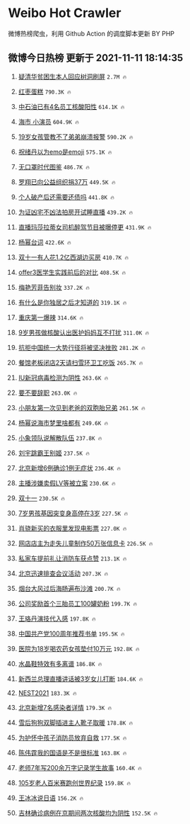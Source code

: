 # Weibo Hot Crawler 



微博热榜爬虫，利用 Github Action 的调度脚本更新 BY PHP 


## 微博今日热榜 更新于 2021-11-11 18:14:35 
1. [疑清华贫困生本人回应树洞刷屏](https://s.weibo.com/weibo?q=%23%E7%96%91%E6%B8%85%E5%8D%8E%E8%B4%AB%E5%9B%B0%E7%94%9F%E6%9C%AC%E4%BA%BA%E5%9B%9E%E5%BA%94%E6%A0%91%E6%B4%9E%E5%88%B7%E5%B1%8F%23&Refer=top) `2.7M 🔥` 

1. [红枣蛋糕](https://s.weibo.com/weibo?q=%23%E7%BA%A2%E6%9E%A3%E8%9B%8B%E7%B3%95%23&Refer=top) `790.3K 🔥` 

1. [中石油已有4名员工核酸阳性](https://s.weibo.com/weibo?q=%23%E4%B8%AD%E7%9F%B3%E6%B2%B9%E5%B7%B2%E6%9C%894%E5%90%8D%E5%91%98%E5%B7%A5%E6%A0%B8%E9%85%B8%E9%98%B3%E6%80%A7%23&Refer=top) `614.1K 🔥` 

1. [海市 小演员](https://s.weibo.com/weibo?q=%E6%B5%B7%E5%B8%82%20%E5%B0%8F%E6%BC%94%E5%91%98&Refer=top) `604.9K 🔥` 

1. [19岁女孩管教不了弟弟崩溃报警](https://s.weibo.com/weibo?q=%2319%E5%B2%81%E5%A5%B3%E5%AD%A9%E7%AE%A1%E6%95%99%E4%B8%8D%E4%BA%86%E5%BC%9F%E5%BC%9F%E5%B4%A9%E6%BA%83%E6%8A%A5%E8%AD%A6%23&Refer=top) `590.2K 🔥` 

1. [祝绪丹以为emo是emoji](https://s.weibo.com/weibo?q=%23%E7%A5%9D%E7%BB%AA%E4%B8%B9%E4%BB%A5%E4%B8%BAemo%E6%98%AFemoji%23&Refer=top) `575.1K 🔥` 

1. [无口罩时代图鉴](https://s.weibo.com/weibo?q=%23%E6%97%A0%E5%8F%A3%E7%BD%A9%E6%97%B6%E4%BB%A3%E5%9B%BE%E9%89%B4%23&Refer=top) `486.7K 🔥` 

1. [罗翔已向公益组织捐37万](https://s.weibo.com/weibo?q=%23%E7%BD%97%E7%BF%94%E5%B7%B2%E5%90%91%E5%85%AC%E7%9B%8A%E7%BB%84%E7%BB%87%E6%8D%9037%E4%B8%87%23&Refer=top) `449.5K 🔥` 

1. [个人破产后还需要还债吗](https://s.weibo.com/weibo?q=%23%E4%B8%AA%E4%BA%BA%E7%A0%B4%E4%BA%A7%E5%90%8E%E8%BF%98%E9%9C%80%E8%A6%81%E8%BF%98%E5%80%BA%E5%90%97%23&Refer=top) `441.8K 🔥` 

1. [为证凶宅不凶法拍房开试睡直播](https://s.weibo.com/weibo?q=%23%E4%B8%BA%E8%AF%81%E5%87%B6%E5%AE%85%E4%B8%8D%E5%87%B6%E6%B3%95%E6%8B%8D%E6%88%BF%E5%BC%80%E8%AF%95%E7%9D%A1%E7%9B%B4%E6%92%AD%23&Refer=top) `439.2K 🔥` 

1. [直播玛莎拉蒂女司机醉驾节目被曝停更](https://s.weibo.com/weibo?q=%23%E7%9B%B4%E6%92%AD%E7%8E%9B%E8%8E%8E%E6%8B%89%E8%92%82%E5%A5%B3%E5%8F%B8%E6%9C%BA%E9%86%89%E9%A9%BE%E8%8A%82%E7%9B%AE%E8%A2%AB%E6%9B%9D%E5%81%9C%E6%9B%B4%23&Refer=top) `431.9K 🔥` 

1. [杨幂台词](https://s.weibo.com/weibo?q=%23%E6%9D%A8%E5%B9%82%E5%8F%B0%E8%AF%8D%23&Refer=top) `422.6K 🔥` 

1. [双十一有人花1.2亿西湖边买房](https://s.weibo.com/weibo?q=%23%E5%8F%8C%E5%8D%81%E4%B8%80%E6%9C%89%E4%BA%BA%E8%8A%B11.2%E4%BA%BF%E8%A5%BF%E6%B9%96%E8%BE%B9%E4%B9%B0%E6%88%BF%23&Refer=top) `410.7K 🔥` 

1. [offer3医学生实践前后的对比](https://s.weibo.com/weibo?q=%23offer3%E5%8C%BB%E5%AD%A6%E7%94%9F%E5%AE%9E%E8%B7%B5%E5%89%8D%E5%90%8E%E7%9A%84%E5%AF%B9%E6%AF%94%23&Refer=top) `408.5K 🔥` 

1. [梅艳芳菲告别妆](https://s.weibo.com/weibo?q=%23%E6%A2%85%E8%89%B3%E8%8A%B3%E8%8F%B2%E5%91%8A%E5%88%AB%E5%A6%86%23&Refer=top) `337.2K 🔥` 

1. [有什么是你独居之后才知道的](https://s.weibo.com/weibo?q=%23%E6%9C%89%E4%BB%80%E4%B9%88%E6%98%AF%E4%BD%A0%E7%8B%AC%E5%B1%85%E4%B9%8B%E5%90%8E%E6%89%8D%E7%9F%A5%E9%81%93%E7%9A%84%23&Refer=top) `319.1K 🔥` 

1. [重庆第一爆辣](https://s.weibo.com/weibo?q=%E9%87%8D%E5%BA%86%E7%AC%AC%E4%B8%80%E7%88%86%E8%BE%A3&Refer=top) `314.6K 🔥` 

1. [9岁男孩做核酸认出医护妈妈互不打扰](https://s.weibo.com/weibo?q=%239%E5%B2%81%E7%94%B7%E5%AD%A9%E5%81%9A%E6%A0%B8%E9%85%B8%E8%AE%A4%E5%87%BA%E5%8C%BB%E6%8A%A4%E5%A6%88%E5%A6%88%E4%BA%92%E4%B8%8D%E6%89%93%E6%89%B0%23&Refer=top) `311.0K 🔥` 

1. [抗拒中国统一大势行径将被坚决挫败](https://s.weibo.com/weibo?q=%23%E6%8A%97%E6%8B%92%E4%B8%AD%E5%9B%BD%E7%BB%9F%E4%B8%80%E5%A4%A7%E5%8A%BF%E8%A1%8C%E5%BE%84%E5%B0%86%E8%A2%AB%E5%9D%9A%E5%86%B3%E6%8C%AB%E8%B4%A5%23&Refer=top) `281.2K 🔥` 

1. [餐馆老板闭店2天请扫雪环卫工吃饭](https://s.weibo.com/weibo?q=%23%E9%A4%90%E9%A6%86%E8%80%81%E6%9D%BF%E9%97%AD%E5%BA%972%E5%A4%A9%E8%AF%B7%E6%89%AB%E9%9B%AA%E7%8E%AF%E5%8D%AB%E5%B7%A5%E5%90%83%E9%A5%AD%23&Refer=top) `265.7K 🔥` 

1. [IU新冠病毒检测为阴性](https://s.weibo.com/weibo?q=%23IU%E6%96%B0%E5%86%A0%E7%97%85%E6%AF%92%E6%A3%80%E6%B5%8B%E4%B8%BA%E9%98%B4%E6%80%A7%23&Refer=top) `263.6K 🔥` 

1. [要不要辞职](https://s.weibo.com/weibo?q=%23%E8%A6%81%E4%B8%8D%E8%A6%81%E8%BE%9E%E8%81%8C%23&Refer=top) `263.0K 🔥` 

1. [小朋友第一次见到老爸的双胞胎兄弟](https://s.weibo.com/weibo?q=%E5%B0%8F%E6%9C%8B%E5%8F%8B%E7%AC%AC%E4%B8%80%E6%AC%A1%E8%A7%81%E5%88%B0%E8%80%81%E7%88%B8%E7%9A%84%E5%8F%8C%E8%83%9E%E8%83%8E%E5%85%84%E5%BC%9F&Refer=top) `261.5K 🔥` 

1. [杨幂说海市梦里啥都有](https://s.weibo.com/weibo?q=%23%E6%9D%A8%E5%B9%82%E8%AF%B4%E6%B5%B7%E5%B8%82%E6%A2%A6%E9%87%8C%E5%95%A5%E9%83%BD%E6%9C%89%23&Refer=top) `249.6K 🔥` 

1. [小象领队说解散队伍](https://s.weibo.com/weibo?q=%23%E5%B0%8F%E8%B1%A1%E9%A2%86%E9%98%9F%E8%AF%B4%E8%A7%A3%E6%95%A3%E9%98%9F%E4%BC%8D%23&Refer=top) `237.8K 🔥` 

1. [刘宇跳霸王别姬](https://s.weibo.com/weibo?q=%23%E5%88%98%E5%AE%87%E8%B7%B3%E9%9C%B8%E7%8E%8B%E5%88%AB%E5%A7%AC%23&Refer=top) `237.5K 🔥` 

1. [北京新增6例确诊1例无症状](https://s.weibo.com/weibo?q=%23%E5%8C%97%E4%BA%AC%E6%96%B0%E5%A2%9E6%E4%BE%8B%E7%A1%AE%E8%AF%8A1%E4%BE%8B%E6%97%A0%E7%97%87%E7%8A%B6%23&Refer=top) `236.4K 🔥` 

1. [主播涉嫌卖假LV等被立案](https://s.weibo.com/weibo?q=%23%E4%B8%BB%E6%92%AD%E6%B6%89%E5%AB%8C%E5%8D%96%E5%81%87LV%E7%AD%89%E8%A2%AB%E7%AB%8B%E6%A1%88%23&Refer=top) `230.6K 🔥` 

1. [双十一](https://s.weibo.com/weibo?q=%23%E5%8F%8C%E5%8D%81%E4%B8%80%23&Refer=top) `230.5K 🔥` 

1. [7岁男孩基因突变身高停在3岁](https://s.weibo.com/weibo?q=%237%E5%B2%81%E7%94%B7%E5%AD%A9%E5%9F%BA%E5%9B%A0%E7%AA%81%E5%8F%98%E8%BA%AB%E9%AB%98%E5%81%9C%E5%9C%A83%E5%B2%81%23&Refer=top) `227.5K 🔥` 

1. [肖骁新买的衣服里发现电影票](https://s.weibo.com/weibo?q=%23%E8%82%96%E9%AA%81%E6%96%B0%E4%B9%B0%E7%9A%84%E8%A1%A3%E6%9C%8D%E9%87%8C%E5%8F%91%E7%8E%B0%E7%94%B5%E5%BD%B1%E7%A5%A8%23&Refer=top) `227.0K 🔥` 

1. [网店店主为走失儿童制作50万张信息卡](https://s.weibo.com/weibo?q=%23%E7%BD%91%E5%BA%97%E5%BA%97%E4%B8%BB%E4%B8%BA%E8%B5%B0%E5%A4%B1%E5%84%BF%E7%AB%A5%E5%88%B6%E4%BD%9C50%E4%B8%87%E5%BC%A0%E4%BF%A1%E6%81%AF%E5%8D%A1%23&Refer=top) `226.5K 🔥` 

1. [私家车提前礼让消防车获点赞](https://s.weibo.com/weibo?q=%23%E7%A7%81%E5%AE%B6%E8%BD%A6%E6%8F%90%E5%89%8D%E7%A4%BC%E8%AE%A9%E6%B6%88%E9%98%B2%E8%BD%A6%E8%8E%B7%E7%82%B9%E8%B5%9E%23&Refer=top) `213.1K 🔥` 

1. [北京迅速排查会议活动](https://s.weibo.com/weibo?q=%23%E5%8C%97%E4%BA%AC%E8%BF%85%E9%80%9F%E6%8E%92%E6%9F%A5%E4%BC%9A%E8%AE%AE%E6%B4%BB%E5%8A%A8%23&Refer=top) `207.3K 🔥` 

1. [烟台大风过后海肠遍布沙滩](https://s.weibo.com/weibo?q=%23%E7%83%9F%E5%8F%B0%E5%A4%A7%E9%A3%8E%E8%BF%87%E5%90%8E%E6%B5%B7%E8%82%A0%E9%81%8D%E5%B8%83%E6%B2%99%E6%BB%A9%23&Refer=top) `200.7K 🔥` 

1. [公司奖励首个三胎员工100罐奶粉](https://s.weibo.com/weibo?q=%23%E5%85%AC%E5%8F%B8%E5%A5%96%E5%8A%B1%E9%A6%96%E4%B8%AA%E4%B8%89%E8%83%8E%E5%91%98%E5%B7%A5100%E7%BD%90%E5%A5%B6%E7%B2%89%23&Refer=top) `199.7K 🔥` 

1. [王珞丹演技代入感](https://s.weibo.com/weibo?q=%23%E7%8E%8B%E7%8F%9E%E4%B8%B9%E6%BC%94%E6%8A%80%E4%BB%A3%E5%85%A5%E6%84%9F%23&Refer=top) `197.8K 🔥` 

1. [中国共产党100周年推荐书单](https://s.weibo.com/weibo?q=%23%E4%B8%AD%E5%9B%BD%E5%85%B1%E4%BA%A7%E5%85%9A100%E5%91%A8%E5%B9%B4%E6%8E%A8%E8%8D%90%E4%B9%A6%E5%8D%95%23&Refer=top) `195.5K 🔥` 

1. [医院为18岁喝农药女孩垫付10万元](https://s.weibo.com/weibo?q=%23%E5%8C%BB%E9%99%A2%E4%B8%BA18%E5%B2%81%E5%96%9D%E5%86%9C%E8%8D%AF%E5%A5%B3%E5%AD%A9%E5%9E%AB%E4%BB%9810%E4%B8%87%E5%85%83%23&Refer=top) `192.8K 🔥` 

1. [水晶鞋特效有多离谱](https://s.weibo.com/weibo?q=%23%E6%B0%B4%E6%99%B6%E9%9E%8B%E7%89%B9%E6%95%88%E6%9C%89%E5%A4%9A%E7%A6%BB%E8%B0%B1%23&Refer=top) `186.8K 🔥` 

1. [新西兰总理直播讲话被3岁女儿打断](https://s.weibo.com/weibo?q=%23%E6%96%B0%E8%A5%BF%E5%85%B0%E6%80%BB%E7%90%86%E7%9B%B4%E6%92%AD%E8%AE%B2%E8%AF%9D%E8%A2%AB3%E5%B2%81%E5%A5%B3%E5%84%BF%E6%89%93%E6%96%AD%23&Refer=top) `184.6K 🔥` 

1. [NEST2021](https://s.weibo.com/weibo?q=%23NEST2021%23&Refer=top) `183.3K 🔥` 

1. [北京新增7名感染者详情](https://s.weibo.com/weibo?q=%23%E5%8C%97%E4%BA%AC%E6%96%B0%E5%A2%9E7%E5%90%8D%E6%84%9F%E6%9F%93%E8%80%85%E8%AF%A6%E6%83%85%23&Refer=top) `179.3K 🔥` 

1. [雪后狗狗双脚插进主人靴子取暖](https://s.weibo.com/weibo?q=%23%E9%9B%AA%E5%90%8E%E7%8B%97%E7%8B%97%E5%8F%8C%E8%84%9A%E6%8F%92%E8%BF%9B%E4%B8%BB%E4%BA%BA%E9%9D%B4%E5%AD%90%E5%8F%96%E6%9A%96%23&Refer=top) `178.8K 🔥` 

1. [为护怀中孩子消防员放弃自救](https://s.weibo.com/weibo?q=%23%E4%B8%BA%E6%8A%A4%E6%80%80%E4%B8%AD%E5%AD%A9%E5%AD%90%E6%B6%88%E9%98%B2%E5%91%98%E6%94%BE%E5%BC%83%E8%87%AA%E6%95%91%23&Refer=top) `177.5K 🔥` 

1. [陈伟霆我的国语是不是很标准](https://s.weibo.com/weibo?q=%23%E9%99%88%E4%BC%9F%E9%9C%86%E6%88%91%E7%9A%84%E5%9B%BD%E8%AF%AD%E6%98%AF%E4%B8%8D%E6%98%AF%E5%BE%88%E6%A0%87%E5%87%86%23&Refer=top) `163.8K 🔥` 

1. [老师7年写200余万字记录学生故事](https://s.weibo.com/weibo?q=%23%E8%80%81%E5%B8%887%E5%B9%B4%E5%86%99200%E4%BD%99%E4%B8%87%E5%AD%97%E8%AE%B0%E5%BD%95%E5%AD%A6%E7%94%9F%E6%95%85%E4%BA%8B%23&Refer=top) `160.4K 🔥` 

1. [105岁老人百米赛跑创世界纪录](https://s.weibo.com/weibo?q=%23105%E5%B2%81%E8%80%81%E4%BA%BA%E7%99%BE%E7%B1%B3%E8%B5%9B%E8%B7%91%E5%88%9B%E4%B8%96%E7%95%8C%E7%BA%AA%E5%BD%95%23&Refer=top) `159.8K 🔥` 

1. [王冰冰说日语](https://s.weibo.com/weibo?q=%23%E7%8E%8B%E5%86%B0%E5%86%B0%E8%AF%B4%E6%97%A5%E8%AF%AD%23&Refer=top) `156.2K 🔥` 

1. [吉林确诊病例在京期间两次核酸均为阴性](https://s.weibo.com/weibo?q=%23%E5%90%89%E6%9E%97%E7%A1%AE%E8%AF%8A%E7%97%85%E4%BE%8B%E5%9C%A8%E4%BA%AC%E6%9C%9F%E9%97%B4%E4%B8%A4%E6%AC%A1%E6%A0%B8%E9%85%B8%E5%9D%87%E4%B8%BA%E9%98%B4%E6%80%A7%23&Refer=top) `152.5K 🔥` 

